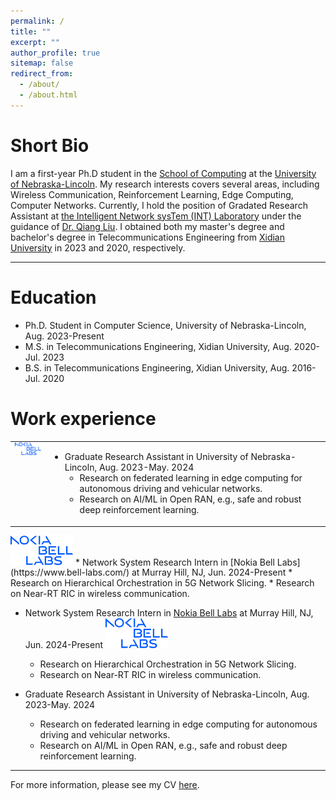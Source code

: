 ```yaml
---
permalink: /
title: ""
excerpt: ""
author_profile: true
sitemap: false
redirect_from: 
  - /about/
  - /about.html
---
```


Short Bio
==========
I am a first-year Ph.D student in the [School of Computing](https://computing.unl.edu/) at the [University of Nebraska-Lincoln](https://www.unl.edu/). My research interests covers several areas, including Wireless Communication, Reinforcement Learning, Edge Computing, Computer Networks. Currently, I hold the position of Gradated Research Assistant at [the Intelligent Network sysTem (INT) Laboratory](https://liuqiang12040913.github.io/project.html) under the guidance of [Dr. Qiang Liu](https://liuqiang12040913.github.io/index.html). I obtained both my master's degree and bachelor's degree in Telecommunications Engineering from [Xidian University](https://en.xidian.edu.cn/) in 2023 and 2020, respectively.


------

Education
==========
* Ph.D. Student in Computer Science, University of Nebraska-Lincoln, Aug. 2023-Present
* M.S. in Telecommunications Engineering, Xidian University, Aug. 2020-Jul. 2023
* B.S. in Telecommunications Engineering, Xidian University, Aug. 2016-Jul. 2020



Work experience
==========
<table style="border: none;">
<tr>
<td style="border: none; vertical-align: top;"><img src="images/Nokia_Bell_Labs_2023.png" width="80"/></td>
<td style="border: none;">
<ul>
  <li>Graduate Research Assistant in University of Nebraska-Lincoln, Aug. 2023-May. 2024
    <ul>
      <li>Research on federated learning in edge computing for autonomous driving and vehicular networks.</li>
      <li>Research on AI/ML in Open RAN, e.g., safe and robust deep reinforcement learning.</li>
    </ul>
  </li>
</ul>
</td>
</tr>
</table>




<img  src="images/Nokia_Bell_Labs_2023.png"  width="100"/>
* Network System Research Intern in [Nokia Bell Labs](https://www.bell-labs.com/) at Murray Hill, NJ, Jun. 2024-Present 
    * Research on Hierarchical Orchestration in 5G Network Slicing.
    * Research on Near-RT RIC in wireless communication.


* Network System Research Intern in [Nokia Bell Labs](https://www.bell-labs.com/) at Murray Hill, NJ, Jun. 2024-Present <img  src="images/Nokia_Bell_Labs_2023.png"  width="100"/>
  * Research on Hierarchical Orchestration in 5G Network Slicing.
  * Research on Near-RT RIC in wireless communication.

* Graduate Research Assistant in University of Nebraska-Lincoln, Aug. 2023-May. 2024
  * Research on federated learning in edge computing for autonomous driving and vehicular networks.
  * Research on AI/ML in Open RAN, e.g., safe and robust deep reinforcement learning.


------

For more information, please see my CV [here](https://minz328.github.io/files/CV_Ming_Zhao.pdf).

